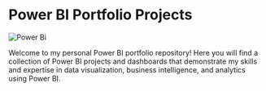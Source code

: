 # Power BI Portfolio Projects
![Power Bi](https://img.shields.io/badge/power_bi-F2C811?style=for-the-badge&logo=powerbi&logoColor=black)

Welcome to my personal Power BI portfolio repository! Here you will find a collection of Power BI projects and dashboards that demonstrate my skills and expertise in data visualization, business intelligence, and analytics using Power BI. 
